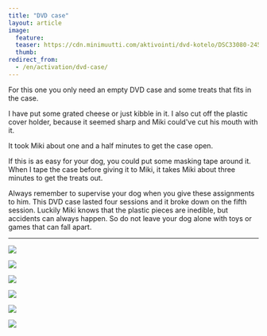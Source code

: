 ```yaml
---
title: "DVD case"
layout: article
image:
  feature:
  teaser: https://cdn.minimuutti.com/aktivointi/dvd-kotelo/DSC33080-245px.jpg
  thumb:
redirect_from:
  - /en/activation/dvd-case/
---
```


For this one you only need an empty DVD case and some treats that fits in the case.

I have put some grated cheese or just kibble in it. I also cut off the plastic cover holder, because it seemed sharp and Miki could've cut his mouth with it.

It took Miki about one and a half minutes to get the case open.

If this is as easy for your dog, you could put some masking tape around it. When I tape the case before giving it to Miki, it takes Miki about three minutes to get the treats out.

Always remember to supervise your dog when you give these assignments to him. This DVD case lasted four sessions and it broke down on the fifth session. Luckily Miki knows that the plastic pieces are inedible, but accidents can always happen. So do not leave your dog alone with toys or games that can fall apart.

---

![](https://cdn.minimuutti.com/aktivointi/dvd-kotelo/DSC33045-800px.jpg)

![](https://cdn.minimuutti.com/aktivointi/dvd-kotelo/DSC33086-800px.jpg)

![](https://cdn.minimuutti.com/aktivointi/dvd-kotelo/DSC33080-800px.jpg)

![](https://cdn.minimuutti.com/aktivointi/dvd-kotelo/DSC40918-800px.jpg)

![](https://cdn.minimuutti.com/aktivointi/dvd-kotelo/DSC40941-800px.jpg)

![](https://cdn.minimuutti.com/aktivointi/dvd-kotelo/DSC41068-800px.jpg)
